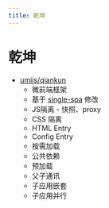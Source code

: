 ```yaml
---
title: 乾坤
---
```


# 乾坤

- [umijs/qiankun](https://github.com/umijs/qiankun)
  - 微前端框架
  - 基于 [single-spa](./single-spa.md) 修改
  - JS隔离 - 快照、proxy
  - CSS 隔离
  - HTML Entry
  - Config Entry
  - 按需加载
  - 公共依赖
  - 预加载
  - 父子通讯
  - 子应用嵌套
  - 子应用并行
